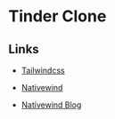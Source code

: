 # Tinder Clone

## Links

- [Tailwindcss](https://tailwindcss.com/docs/installation)

- [Nativewind](https://www.nativewind.dev/)

- [Nativewind Blog](https://medium.com/@simpleandshort/how-to-use-nativewind-tailwindcss-in-your-react-native-application-67874f41e13f)
